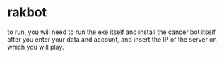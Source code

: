 # rakbot
to run, you will need to run the exe itself and install the cancer bot itself after you enter your data and account, and insert the IP of the server on which you will play.
